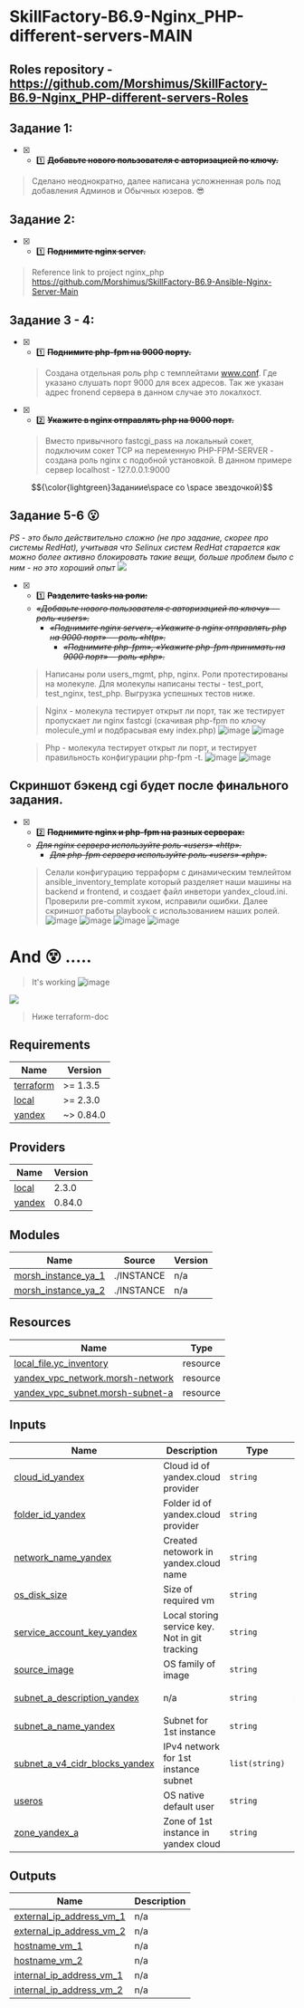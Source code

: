 # SkillFactory-B6.9-Nginx_PHP-different-servers-MAIN

## Roles repository - https://github.com/Morshimus/SkillFactory-B6.9-Nginx_PHP-different-servers-Roles

## Задание 1:
* [x] - :one: ~~**Добавьте нового пользователя с авторизацией по ключу.**~~
 > Сделано неоднократно, далее написана усложненная роль под добавления Админов и Обычных юзеров. :sunglasses:
 
## Задание 2:
* [x] - :one: ~~**Поднимите nginx server.**~~
 > Reference link to project nginx_php https://github.com/Morshimus/SkillFactory-B6.9-Ansible-Nginx-Server-Main
 
## Задание 3 - 4:
* [x] - :one: ~~**Поднимите php-fpm на 9000 порту.**~~
  > Создана отдельная роль php с темплейтами www.conf. Где указано слушать порт 9000 для всех адресов. Так же указан адрес fronend сервера в данном случае это локалхост.

* [x] - :two: ~~**Укажите в nginx отправлять php на 9000 порт.**~~
  > Вместо привычного fastcgi_pass на локальный сокет, подключим сокет TCP на переменную PHP-FPM-SERVER - создана роль nginx с подобной установкой. В данном примере сервер localhost - 127.0.0.1:9000
  
$${\color{lightgreen}Заданиие\space со \space звездочкой}$$    

## Задание 5-6 :open_mouth:
 *PS - это было действительно сложно (не про задание, скорее про системы RedHat), учитывая что Selinux систем RedHat старается как можно более активно блокировать такие вещи, больше проблем было с ним - но это хороший опыт*
              ![](https://github.com/Morshimus/SkillFactory-B6.9-Nginx_PHP-different-servers-MAIN/blob/main/img/start.gif)
 
 * [x] - :one: ~~**Разделите tasks на роли:**~~
    - ~~*«Добавьте нового пользователя с авторизацией по ключу» — роль «users».*~~
      - ~~*«Поднимите nginx server», «Укажите в nginx отправлять php на 9000 порт» — роль «http».*~~
        - ~~*«Поднимите php-fpm», «Укажите php-fpm принимать на 9000 порт»— роль «php».*~~
   
   > Написаны роли users_mgmt, php, nginx. Роли протестированы на молекуле. Для молекулы написаны тесты - test_port, test_nginx, test_php. Выгрузка успешных тестов ниже.
   
   > Nginx - молекула тестирует открыт ли порт, так же тестирует пропускает ли nginx fastcgi (скачивая php-fpm по ключу molecule_yml и подбрасывая ему index.php)
   ![image](https://db3pap003files.storage.live.com/y4mJrYMQ6EqEq54MVdjD1-Vzt1htgfrk-A3yNSoBl0aB5l_FC-CpsRoNj4yk2LhPaFu6H-izr7-V0hq5MYtiEWs8WRawNp4QVGmCW_BaQzssevrx58eYrT_jc489GGC4uM3c27YtHd0OEUr3z0VXJ0JHpVas2_HMWSiJ2jhk9k8LLSuNAjDI1B44WjQi3wwOr48f7wIGtEJoGTOqaMF5vHUZQ/Molecule-Nginx-Tests-1.jpg?psid=1&width=996&height=802)
   ![image](https://db3pap003files.storage.live.com/y4mHu6bjaBFccLzPhmZgDJ8_TQrutFWHLKu1897jUqe2EONAKYV5TUqT0gCUXDBffV3fbaWZ0Q6vdKXnufAR7v87kjUetopgscVvvmE1c5sQ4Kygmo4qCuhMXLVqs3BIRmcHY8nUNWhnaCfwxZ-INfKEkuKha9MB-5wIxSRj8lx0DIepHca1o4-qc_yOi7aE-gM6MMro1q9Cts5qRbe0FjfJw/Molecule-Nginx-Verify-2.jpg?psid=1&width=1218&height=802)
   
   > Php - молекула тестирует открыт ли порт, и тестирует правильность конфигурации php-fpm -t.
   ![image](https://db3pap003files.storage.live.com/y4mw5pbgJa5g74-wQSKifew1-K1pDzf3t7ajIoyAN14OfaZifzY2DTA1wkf9qlBKD118qp5km8TX1A2_mJJ9pZ6X94WCGZZ3bZATKN419f7TBwx_prpphUBGv7w5muQTCLOr493A28ChI9ssBfOHq5l8-EDPOp4KIxF2r5JH-Q6bKyxzJLNgn5bnPxV-fSmR4ZffCPoyhnVsDvBWh3x077viw/Molecule-PHP-Tets-1.jpg?psid=1&width=1061&height=756)
   ![image](https://db3pap003files.storage.live.com/y4m7tGgk5kTV81lFbWp9MlXp2QjbOmSf1PbUV6bLc1lSGKQkUCaPGLPZ0JlJskzwdiEev9tBAiaB5jZpDaSRz640M32DWovUsTX-3Ttw9ScnsuUIVvpPYxvL37EYVhcJDqYUdIHGui_v2bozoSInMzshcg9Z0HgCZFAg_MdVq-QeFR-zUeApZPI58VNrphweDlfVBar6SVUlldVFG0a4fH3eg/Molecule-PHP-Verify-2.jpg?psid=1&width=1167&height=611)
   
 ## Скриншот бэкенд cgi будет после финального задания. 
 
 * [x] - :two: ~~**Поднимите nginx и php-fpm на разных серверах:**~~
    - ~~*Для nginx сервера используйте роль «users» «http».*~~
      - ~~*Для php-fpm сервера используйте роль «users» «php».*~~
   > Селали конфигурацию терраформ с динамическим темлейтом ansible_inventory_template который разделяет наши машины на backend и frontend, и создает файл инветори yandex_cloud.ini. Проверили pre-commit хуком, исправили ошибки. Далее скриншот работы playbook с использованием наших ролей.
![image](https://db3pap003files.storage.live.com/y4m86PFQQ3TgxyKrvg255QCE89lcW8VVz0u2tTvOqt0NlrYmqLEagf4l5esDvdlIDimJP4PVTnLtk2PJa9HdWRtMop1p1dhsQr-NBZwEJ-ph0aYBSXT6XVAuxhl4IWE9VGK8TtvwrPQpnfW3mCrddUIdWSazfiptn7bhddb4DAlRmP5xTJriu2Cxcq_44d_yA1V8bm_nZrEQGmseQrhA-x99Q/Ansible-Different-Servers-Nginx-PHP-console-1.jpg?psid=1&width=1230&height=750)
![image](https://db3pap003files.storage.live.com/y4mOcXdpHY61i-ySKTIKECXbYCGjeUz8gdXmVKCqypSgkvqjicgVesFaRfsVY6emnWUcnEnlkA4C5aWbza2utJeA_Oh7KYZ3EdUrpnuB2x9MT7Y-Gp5eHGoCe2ltRpG7ynkK0NzUwlviMglDK2M2iUw1-zS2lPEY3Y0RNkAWq9OZuxToIOQX0GZaNUNyxFz-loSBGOVe7NXioaSamMu20RkFg/Ansible-Different-Servers-Nginx-PHP-console-2.jpg?psid=1&width=1225&height=727)
![image](https://db3pap003files.storage.live.com/y4mVa02dts_eKXbpnwDrXN3jrcuodPVnb7QcxieelNk27l09SOfO_hyIuOZPhMrItmDMtNF3ZEc73nlj_K_lhaMnXT7hYnOAJGxR2eWAMEDxymuT_5mfZA_MvVr3-7VCqTrs8ya9MZkfHSWiOLRaqZYIS3_GpLkOAN3r59VlrDvCbWEJEhot59_0Ckzmea3HOt_k3ekYZ_M3WdJ139SUt-A5w/Ansible-Different-Servers-Nginx-PHP-console-3.jpg?psid=1&width=1227&height=748)
 ![image](https://db3pap003files.storage.live.com/y4mc27Z3t5dT1ySrmrOQ7iI2u8UU5ZemxaCcoTrpOacufMICzsxWocNslD4tk7JsAK3ghuyD7UrblcgYDJbjYwShbUCLwsHVQ3BMmnrmBM7hhojUhSTu7w4mb0j20Nfeu4sD6Ga8525Pt9uze4DldYXdTMEXjXjW8Xqwc-D4qKpWM9u-fZub4y4zLtL_x_aeWAt_guC11-RqKfY2-loCJKrjA/Ansible-Different-Servers-Nginx-PHP-console-4.jpg?psid=1&width=1240&height=485)
 
 
 # And :dizzy_face: .....
 
 > It's working
 ![image](https://db3pap003files.storage.live.com/y4m6Ob529aAE80qPlz-UU2ZFJGt4cVnkrcamYJZw0ZOlaimHI6mZqbUucFZjkq2bhXskJ6DuiRRzqMaGqrgDPz3OUgLmwrYLxN425ttQktMUFE1HqSd6F7zFa1Vn8yhVoAaQKFDTVrD2C_1x1_dq2bPljCcL4v6XMx-_-ApAHDcuoi25Z2hMNv2bsa8cIrGEhZYiYgkRbzjOAONBmBxryp0iQ/php-backend.jpg?psid=1&width=1308&height=802)
 
 ![](https://github.com/Morshimus/SkillFactory-B6.9-Nginx_PHP-different-servers-MAIN/blob/main/img/finish.gif)
 
 > Ниже terraform-doc
 
  
<!-- BEGINNING OF PRE-COMMIT-TERRAFORM DOCS HOOK -->
## Requirements

| Name | Version |
|------|---------|
| <a name="requirement_terraform"></a> [terraform](#requirement\_terraform) | >= 1.3.5 |
| <a name="requirement_local"></a> [local](#requirement\_local) | >= 2.3.0 |
| <a name="requirement_yandex"></a> [yandex](#requirement\_yandex) | ~> 0.84.0 |

## Providers

| Name | Version |
|------|---------|
| <a name="provider_local"></a> [local](#provider\_local) | 2.3.0 |
| <a name="provider_yandex"></a> [yandex](#provider\_yandex) | 0.84.0 |

## Modules

| Name | Source | Version |
|------|--------|---------|
| <a name="module_morsh_instance_ya_1"></a> [morsh\_instance\_ya\_1](#module\_morsh\_instance\_ya\_1) | ./INSTANCE | n/a |
| <a name="module_morsh_instance_ya_2"></a> [morsh\_instance\_ya\_2](#module\_morsh\_instance\_ya\_2) | ./INSTANCE | n/a |

## Resources

| Name | Type |
|------|------|
| [local_file.yc_inventory](https://registry.terraform.io/providers/hashicorp/local/latest/docs/resources/file) | resource |
| [yandex_vpc_network.morsh-network](https://registry.terraform.io/providers/yandex-cloud/yandex/latest/docs/resources/vpc_network) | resource |
| [yandex_vpc_subnet.morsh-subnet-a](https://registry.terraform.io/providers/yandex-cloud/yandex/latest/docs/resources/vpc_subnet) | resource |

## Inputs

| Name | Description | Type | Default | Required |
|------|-------------|------|---------|:--------:|
| <a name="input_cloud_id_yandex"></a> [cloud\_id\_yandex](#input\_cloud\_id\_yandex) | Cloud id of yandex.cloud provider | `string` | n/a | yes |
| <a name="input_folder_id_yandex"></a> [folder\_id\_yandex](#input\_folder\_id\_yandex) | Folder id of yandex.cloud provider | `string` | n/a | yes |
| <a name="input_network_name_yandex"></a> [network\_name\_yandex](#input\_network\_name\_yandex) | Created netowork in yandex.cloud name | `string` | n/a | yes |
| <a name="input_os_disk_size"></a> [os\_disk\_size](#input\_os\_disk\_size) | Size of required vm | `string` | `"12"` | no |
| <a name="input_service_account_key_yandex"></a> [service\_account\_key\_yandex](#input\_service\_account\_key\_yandex) | Local storing service key. Not in git tracking | `string` | `"./key.json"` | no |
| <a name="input_source_image"></a> [source\_image](#input\_source\_image) | OS family of image | `string` | `"centos-stream8"` | no |
| <a name="input_subnet_a_description_yandex"></a> [subnet\_a\_description\_yandex](#input\_subnet\_a\_description\_yandex) | n/a | `string` | `"Subnet A for morshimus instance A"` | no |
| <a name="input_subnet_a_name_yandex"></a> [subnet\_a\_name\_yandex](#input\_subnet\_a\_name\_yandex) | Subnet for 1st instance | `string` | `"morsh-subnet-a"` | no |
| <a name="input_subnet_a_v4_cidr_blocks_yandex"></a> [subnet\_a\_v4\_cidr\_blocks\_yandex](#input\_subnet\_a\_v4\_cidr\_blocks\_yandex) | IPv4 network for 1st instance subnet | `list(string)` | <pre>[<br>  "192.168.21.0/28"<br>]</pre> | no |
| <a name="input_useros"></a> [useros](#input\_useros) | OS native default user | `string` | `"cloud-user"` | no |
| <a name="input_zone_yandex_a"></a> [zone\_yandex\_a](#input\_zone\_yandex\_a) | Zone of 1st instance in yandex cloud | `string` | `"ru-central1-a"` | no |

## Outputs

| Name | Description |
|------|-------------|
| <a name="output_external_ip_address_vm_1"></a> [external\_ip\_address\_vm\_1](#output\_external\_ip\_address\_vm\_1) | n/a |
| <a name="output_external_ip_address_vm_2"></a> [external\_ip\_address\_vm\_2](#output\_external\_ip\_address\_vm\_2) | n/a |
| <a name="output_hostname_vm_1"></a> [hostname\_vm\_1](#output\_hostname\_vm\_1) | n/a |
| <a name="output_hostname_vm_2"></a> [hostname\_vm\_2](#output\_hostname\_vm\_2) | n/a |
| <a name="output_internal_ip_address_vm_1"></a> [internal\_ip\_address\_vm\_1](#output\_internal\_ip\_address\_vm\_1) | n/a |
| <a name="output_internal_ip_address_vm_2"></a> [internal\_ip\_address\_vm\_2](#output\_internal\_ip\_address\_vm\_2) | n/a |
<!-- END OF PRE-COMMIT-TERRAFORM DOCS HOOK -->
